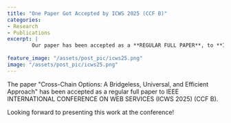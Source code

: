 ```yaml
---
title: "One Paper Got Accepted by ICWS 2025 (CCF B)"
categories:
- Research
- Publications
excerpt: |
        Our paper has been accepted as a **REGULAR FULL PAPER**, to **IEEE INTERNATIONAL CONFERENCE ON WEB SERVICES (ICWS 2025)**.
  
feature_image: "/assets/post_pic/icws25.png"
image: "/assets/post_pic/icws25.png"
---
```


The paper "Cross-Chain Options: A Bridgeless, Universal, and Efficient Approach" has been accepted as a regular full paper to IEEE INTERNATIONAL CONFERENCE ON WEB SERVICES (ICWS 2025) (CCF B).

Looking forward to presenting this work at the conference! 